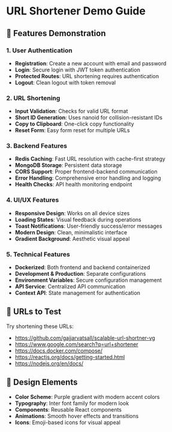 # URL Shortener Demo Guide

## 🎯 Features Demonstration

### 1. User Authentication

- **Registration**: Create a new account with email and password
- **Login**: Secure login with JWT token authentication
- **Protected Routes**: URL shortening requires authentication
- **Logout**: Clean logout with token removal

### 2. URL Shortening

- **Input Validation**: Checks for valid URL format
- **Short ID Generation**: Uses nanoid for collision-resistant IDs
- **Copy to Clipboard**: One-click copy functionality
- **Reset Form**: Easy form reset for multiple URLs

### 3. Backend Features

- **Redis Caching**: Fast URL resolution with cache-first strategy
- **MongoDB Storage**: Persistent data storage
- **CORS Support**: Proper frontend-backend communication
- **Error Handling**: Comprehensive error handling and logging
- **Health Checks**: API health monitoring endpoint

### 4. UI/UX Features

- **Responsive Design**: Works on all device sizes
- **Loading States**: Visual feedback during operations
- **Toast Notifications**: User-friendly success/error messages
- **Modern Design**: Clean, minimalistic interface
- **Gradient Background**: Aesthetic visual appeal

### 5. Technical Features

- **Dockerized**: Both frontend and backend containerized
- **Development & Production**: Separate configurations
- **Environment Variables**: Secure configuration management
- **API Service**: Centralized API communication
- **Context API**: State management for authentication

## 🔗 URLs to Test

Try shortening these URLs:

- https://github.com/gajjarvatsall/scalable-url-shortner-vg
- https://www.google.com/search?q=url+shortener
- https://docs.docker.com/compose/
- https://reactjs.org/docs/getting-started.html
- https://nodejs.org/en/docs/

## 🎨 Design Elements

- **Color Scheme**: Purple gradient with modern accent colors
- **Typography**: Inter font family for modern look
- **Components**: Reusable React components
- **Animations**: Smooth hover effects and transitions
- **Icons**: Emoji-based icons for visual appeal
